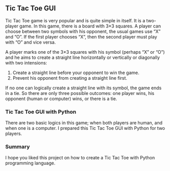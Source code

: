 ## Tic Tac Toe GUI

Tic Tac Toe game is very popular and is quite simple in itself. It is a two-player game. In this game, there is a board with 3×3 squares. A player can choose between two symbols with his opponent, the usual games use “X” and “O”. If the first player chooses “X”, then the second player must play with “O” and vice versa.

A player marks one of the 3×3 squares with his symbol (perhaps “X” or “O”) and he aims to create a straight line horizontally or vertically or diagonally with two intensions:
 1. Create a straight line before your opponent to win the game.
 2. Prevent his opponent from creating a straight line first.

If no one can logically create a straight line with its symbol, the game ends in a tie. So there are only three possible outcomes: one player wins, his opponent (human or computer) wins, or there is a tie.

### Tic Tac Toe GUI with Python

There are two basic logics in this game; when both players are human, and when one is a computer. I prepared this Tic Tac Toe GUI with Python for two players.

### Summary

I hope you liked this project on how to create a Tic Tac Toe with Python programming language.